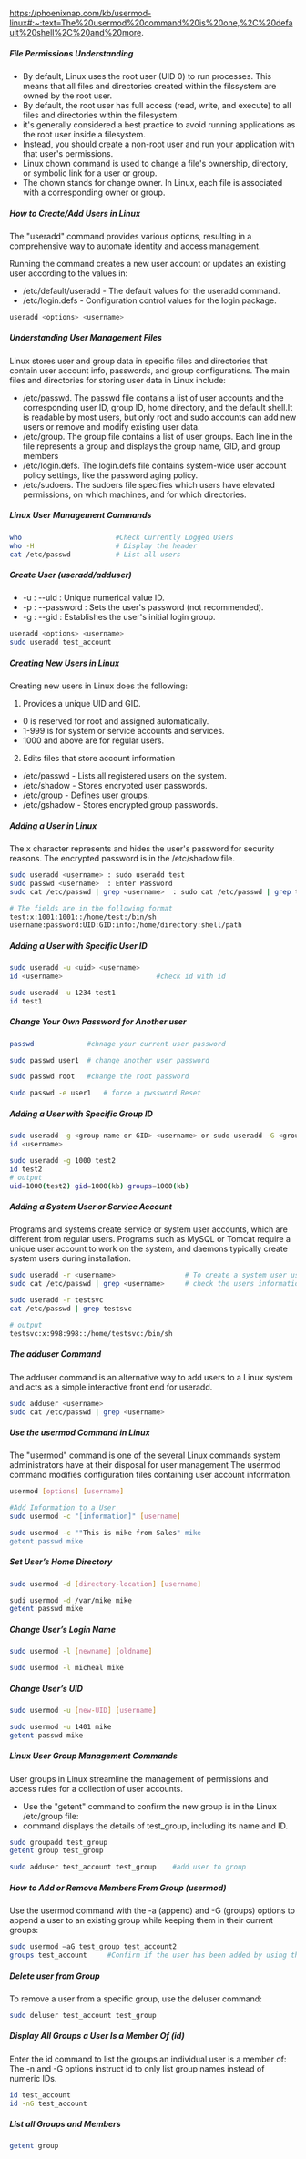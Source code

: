 https://phoenixnap.com/kb/usermod-linux#:~:text=The%20usermod%20command%20is%20one,%2C%20default%20shell%2C%20and%20more.

##### File Permissions Understanding
- By default, Linux uses the root user (UID 0) to run processes. This means that all files and directories created within the filssystem are owned by the root user.
- By default, the root user has full access (read, write, and execute) to all files and directories within the filesystem.
- it's generally considered a best practice to avoid running applications as the root user inside a filesystem.
- Instead, you should create a non-root user and run your application with that user's permissions.
- Linux chown command is used to change a file's ownership, directory, or symbolic link for a user or group.
- The chown stands for change owner. In Linux, each file is associated with a corresponding owner or group.

##### How to Create/Add Users in Linux
The "useradd" command provides various options, resulting in a comprehensive way to automate identity and access management.

Running the command creates a new user account or updates an existing user according to the values in:

- /etc/default/useradd - The default values for the useradd command.
- /etc/login.defs - Configuration control values for the login package.

``````sh
useradd <options> <username>

``````
##### Understanding User Management Files
Linux stores user and group data in specific files and directories that contain user account info, passwords, and group configurations.
The main files and directories for storing user data in Linux include:
- /etc/passwd. The passwd file contains a list of user accounts and the corresponding user ID, group ID, home directory, and the default shell.It is readable by most users, but only root and sudo accounts can add new users or remove and modify existing user data.
- /etc/group. The group file contains a list of user groups. Each line in the file represents a group and displays the group name, GID, and group members
- /etc/login.defs. The login.defs file contains system-wide user account policy settings, like the password aging policy.
- /etc/sudoers. The sudoers file specifies which users have elevated permissions, on which machines, and for which directories.

##### Linux User Management Commands

``````sh
who                       #Check Currently Logged Users
who -H                    # Display the header
cat /etc/passwd           # List all users

``````
##### Create User (useradd/adduser)
- -u <uid>: --uid <uid>	: Unique numerical value ID.
- -p <password>: --password <password>	: Sets the user's password (not recommended).
- -g <name or number>: --gid <name or number>	: Establishes the user's initial login group.

``````sh
useradd <options> <username>
sudo useradd test_account

``````
##### Creating New Users in Linux
Creating new users in Linux does the following:

1. Provides a unique UID and GID.

- 0 is reserved for root and assigned automatically.
- 1-999 is for system or service accounts and services.
- 1000 and above are for regular users.

2. Edits files that store account information
- /etc/passwd - Lists all registered users on the system.
- /etc/shadow - Stores encrypted user passwords.
- /etc/group - Defines user groups.
- /etc/gshadow - Stores encrypted group passwords.

##### Adding a User in Linux
The x character represents and hides the user's password for security reasons. The encrypted password is in the /etc/shadow file.
``````sh
sudo useradd <username> : sudo useradd test
sudo passwd <username>  : Enter Password
sudo cat /etc/passwd | grep <username>  : sudo cat /etc/passwd | grep test

# The fields are in the following format
test:x:1001:1001::/home/test:/bin/sh
username:password:UID:GID:info:/home/directory:shell/path
``````
##### Adding a User with Specific User ID

``````sh
sudo useradd -u <uid> <username>
id <username>                       #check id with id

sudo useradd -u 1234 test1
id test1

``````
##### Change Your Own Password for Another user

``````sh
passwd             #chnage your current user password

sudo passwd user1  # change another user password

sudo passwd root   #change the root password

sudo passwd -e user1   # force a pwssword Reset
``````
##### Adding a User with Specific Group ID

``````sh
sudo useradd -g <group name or GID> <username> or sudo useradd -G <group1,group2,group3> <username>
id <username>

sudo useradd -g 1000 test2
id test2
# output
uid=1000(test2) gid=1000(kb) groups=1000(kb)

``````
##### Adding a System User or Service Account
Programs and systems create service or system user accounts, which are different from regular users. Programs such as MySQL or Tomcat require a unique user account to work on the system, and daemons typically create system users during installation.

``````sh
sudo useradd -r <username>                 # To create a system user use -r option
sudo cat /etc/passwd | grep <username>     # check the users information

sudo useradd -r testsvc
cat /etc/passwd | grep testsvc

# output
testsvc:x:998:998::/home/testsvc:/bin/sh
``````
##### The adduser Command
The adduser command is an alternative way to add users to a Linux system and acts as a simple interactive front end for useradd.
``````sh
sudo adduser <username>
sudo cat /etc/passwd | grep <username>

``````
##### Use the usermod Command in Linux
The "usermod" command is one of the several Linux commands system administrators have at their disposal for user management
The usermod command modifies configuration files containing user account information.
``````sh
usermod [options] [username]

#Add Information to a User
sudo usermod -c "[information]" [username]

sudo usermod -c ""This is mike from Sales" mike
getent passwd mike

``````
##### Set User’s Home Directory

``````sh
sudo usermod -d [directory-location] [username]

sudi usermod -d /var/mike mike
getent passwd mike
``````
##### Change User’s Login Name


``````sh
sudo usermod -l [newname] [oldname]

sudo usermod -l micheal mike
``````
##### Change User’s UID

``````sh
sudo usermod -u [new-UID] [username]

sudo usermod -u 1401 mike
getent passwd mike
``````
##### Linux User Group Management Commands
User groups in Linux streamline the management of permissions and access rules for a collection of user accounts.

- Use the "getent" command to confirm the new group is in the Linux /etc/group file:
- command displays the details of test_group, including its name and ID.
``````sh
sudo groupadd test_group
getent group test_group

sudo adduser test_account test_group    #add user to group
``````
##### How to Add or Remove Members From Group (usermod)
Use the usermod command with the -a (append) and -G (groups) options to append a user to an existing group while keeping them in their current groups:
``````sh
sudo usermod –aG test_group test_account2
groups test_account     #Confirm if the user has been added by using the groups command

``````
##### Delete user from Group
To remove a user from a specific group, use the deluser command:
``````sh
sudo deluser test_account test_group

``````
##### Display All Groups a User Is a Member Of (id)
Enter the id command to list the groups an individual user is a member of:
The -n and -G options instruct id to only list group names instead of numeric IDs.
``````sh
id test_account
id -nG test_account
``````
##### List all Groups and Members

``````sh
getent group
``````
